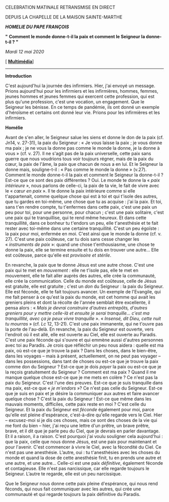 CELEBRATION MATINALE RETRANSMISE EN DIRECT

DEPUIS LA CHAPELLE DE LA MAISON SAINTE-MARTHE

***HOMELIE DU PAPE FRANÇOIS***

**"** **Comment le monde donne-t-il la paix et comment le Seigneur la donne-t-il ? "**

*Mardi 12 mai 2020*

[ **[Multimédia](http://w2.vatican.va/content/francesco/fr/events/event.dir.html/content/vaticanevents/fr/2020/5/12/santamarta.html)**]

* * *

**Introduction**

C'est aujourd'hui la journée des infirmiers. Hier, j'ai envoyé un message. Prions aujourd'hui pour les infirmiers et les infirmières, hommes, femmes, jeunes hommes et jeunes femmes qui exercent cette profession, qui est plus qu'une profession, c'est une vocation, un engagement. Que le Seigneur les bénisse. En ce temps de pandémie, ils ont donné un exemple d'héroïsme et certains ont donné leur vie. Prions pour les infirmières et les infirmiers.

**Homélie**

Avant de s'en aller, le Seigneur salue les siens et donne le don de la paix (cf. Jn14, v. 27-31), la paix du Seigneur : « Je vous laisse la paix ; je vous donne ma paix ; je ne vous la donne pas comme le monde la donne, je la donne à vous » (cf. v. 27). Il ne s'agit pas de la paix universelle, cette paix sans guerre que nous voudrions tous voir toujours régner, mais de la paix du cœur, la paix de l'âme, la paix que chacun de nous a en lui. Et le Seigneur la donne mais, souligne-t-il : « Pas comme le monde la donne » (v.27). Comment le monde donne-t-il la paix et comment le Seigneur la donne-t-il ? Est-ce que ce sont des paix différentes ? Oui. Le monde te donne la « *paix intérieure* », nous parlons de celle-ci, la paix de ta vie, le fait de vivre avec le « *cœur en paix* ». Il te donne la paix intérieure comme si elle t'appartenait, comme quelque chose qui est à toi et qui t'isole des autres, que tu gardes en toi-même, une chose que tu as acquise : j'ai la paix. Et toi, sans t'en rendre compte, tu t'enfermes dans cette paix, c'est une paix un peu pour toi, pour une personne, pour chacun ; c'est une paix solitaire, c'est une paix qui te tranquillise, qui te rend même heureux. Et dans cette tranquillité, dans ce bonheur tu t'endors un peu, elle t'anesthésie et te fait rester avec toi-même dans une certaine tranquillité. C'est un peu égoïste : la paix pour moi, enfermée en moi. C'est ainsi que le monde la donne (cf. v. 27). C'est une paix coûteuse, car tu dois sans cesse changer les « *instruments de paix* »: quand une chose t'enthousiasme, une chose te donne la paix, elle se termine ensuite et tu dois en trouver une autre… Elle est coûteuse, parce qu'elle est *provisoire et stérile*.

En revanche, la paix que te donne Jésus est une autre chose. C'est une paix qui te met en *mouvement :* elle ne t'isole pas, elle te met en mouvement, elle te fait aller auprès des autres, elle crée la communauté, elle crée la communication. Celle du monde est coûteuse, celle de Jésus est gratuite, elle est gratuite ; c'est un *don* du Seigneur : la paix du Seigneur. Elle est féconde, elle te fait toujours avancer. Un exemple de l'Evangile, qui me fait penser à ce qu'est la paix du monde, est cet homme qui avait les greniers pleins et dont la récolte de l'année semblait être excellente, il pensa alors : « *Mais je devrai construire d'autres entrepôts, d'autres greniers pour y mettre celle-là et ensuite je serai tranquille… c'est ma tranquillité, avec ça je peux vivre tranquille* ». « *Insensé, dit Dieu, cette nuit tu mourras* » (cf. *Lc* 12, 13-21). C'est une paix immanente, qui ne t'ouvre pas la porte de l'au-delà. En revanche, la paix du Seigneur est ouverte, vers l'endroit où il est allé, elle est ouverte au Ciel, elle est ouverte au Paradis. C'est une paix féconde qui s'ouvre et qui emmène aussi d'autres personnes avec toi au Paradis. Je crois que réfléchir un peu nous aidera : quelle est ma paix, où est-ce que je trouve la paix ? Dans les choses, dans le bien-être, dans les voyages – mais à présent, actuellement, on ne peut pas voyager – dans les possessions, dans tant de choses ou est-ce que je trouve la paix comme don du Seigneur ? Est-ce que je dois *payer* la paix ou est-ce que je la reçois gratuitement du Seigneur ? Comment est ma paix ? Quand il me manque quelque chose est-ce que je me mets en colère ? Ce n'est pas la paix du Seigneur. C'est l'une des preuves. Est-ce que je suis tranquille dans ma paix, est-ce que « *je m'endors* »? Ce n'est pas celle du Seigneur. Est-ce que je suis en paix et je désire la communiquer aux autres et faire avancer quelque chose ? C'est la paix du Seigneur ! Est-ce que même dans les mauvais moments, difficiles, cette paix reste en moi ? C'est celle du Seigneur. Et la paix du Seigneur est *féconde* également pour moi, parce qu'elle est pleine d'espérance, c'est-à-dire qu'elle regarde vers le Ciel. Hier – excusez-moi si je dis ces choses, mais ce sont des choses de la vie qui me font du bien – hier, j'ai reçu une lettre d'un prêtre, un brave prêtre, brave, et il dit que je parle peu du Ciel, que je devrais en parler davantage. Et il a raison, il a raison. C'est pourquoi j'ai voulu souligner cela aujourd'hui : que la paix, celle que nous donne Jésus, est une paix pour maintenant et pour l'avenir. C'est commencer à vivre le Ciel, avec la fécondité du Ciel. Ce n'est pas une anesthésie. L’autre, oui : tu t'anesthésies avec les choses du monde et quand la dose de cette anesthésie finit, tu en prends une autre et une autre, et une autre… Celle-ci est une paix *définitive*, également féconde et contagieuse. Elle n'est pas narcissique, car elle regarde toujours le Seigneur. L’autre te regarde, elle est un peu narcissique.

Que le Seigneur nous donne cette paix pleine d'espérance, qui nous rend féconds, qui nous fait communiquer avec les autres, qui crée une communauté et qui regarde toujours la paix définitive du Paradis.